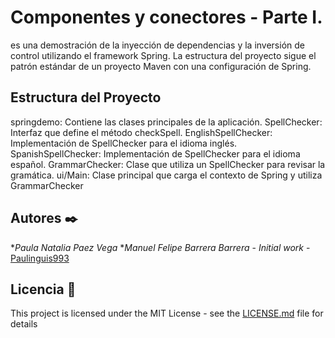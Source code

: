 # Componentes y conectores - Parte I.

es una demostración de la inyección de dependencias y la inversión de control utilizando el framework Spring. La estructura del proyecto sigue el patrón estándar de un proyecto Maven con una configuración de Spring.

## Estructura del Proyecto
springdemo: Contiene las clases principales de la aplicación.
SpellChecker: Interfaz que define el método checkSpell.
EnglishSpellChecker: Implementación de SpellChecker para el idioma inglés.
SpanishSpellChecker: Implementación de SpellChecker para el idioma español.
GrammarChecker: Clase que utiliza un SpellChecker para revisar la gramática.
ui/Main: Clase principal que carga el contexto de Spring y utiliza GrammarChecker



## Autores ✒️
**Paula Natalia Paez Vega* **Manuel Felipe Barrera Barrera* - *Initial work* - [Paulinguis993](https://github.com/Paulinguis993)

## Licencia 📄

This project is licensed under the MIT License - see the [LICENSE.md](LICENSE.md) file for details
